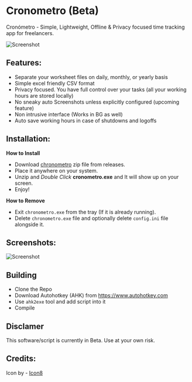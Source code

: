 # Cronometro (Beta)
Cronómetro - Simple, Lightweight, Offline &amp; Privacy focused time tracking app for freelancers.

![Screenshot](https://i.imgur.com/8YQxkOe.png)

## Features:
- Separate your worksheet files on daily, monthly, or yearly basis
- Simple excel friendly CSV format
- Privacy focused. You have full control over your tasks (all your working hours are stored locally)
- No sneaky auto Screenshots unless explicitly configured (upcoming feature)
- Non intrusive interface (Works in BG as well)
- Auto save working hours in case of shutdowns and logoffs

## Installation:

**How to Install**
- Download [chronometro](https://github.com/okkosh/cronometro/releases) zip file from releases.
- Place it anywhere on your system.
- Unzip and *Double Click* **cronometro.exe** and It will show up on your screen.
- Enjoy!

**How to Remove**
- Exit `chronometro.exe` from the tray (If it is already running).
- Delete `chronometro.exe` file and optionally delete `config.ini` file alongside it.


## Screenshots:
![Screenshot](https://i.imgur.com/Q4Uq6dN.png)


## Building
- Clone the Repo
- Download Autohotkey (AHK) from https://www.autohotkey.com
- Use `ahk2exe` tool and add script into it
- Compile

## Disclamer
This software/script is currently in Beta. Use at your own risk.

## Credits:
Icon by - [Icon8](https://icon8.com/)
